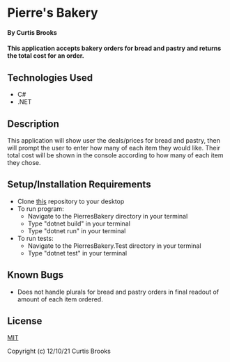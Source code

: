 # Pierre's Bakery

#### By Curtis Brooks

#### This application accepts bakery orders for bread and pastry and returns the total cost for an order.

## Technologies Used

* C#
* .NET

## Description

This application will show user the deals/prices for bread and pastry, then will prompt the user to enter how many of each item they would like. Their total cost will be shown in the console according to how many of each item they chose.

## Setup/Installation Requirements

* Clone [this](https://github.com/curtisbrooks678/PierresBakery) repository to your desktop
* To run program:
  * Navigate to the PierresBakery directory in your terminal
  * Type "dotnet build" in your terminal
  * Type "dotnet run" in your terminal
* To run tests:
  * Navigate to the PierresBakery.Test directory in your terminal
  * Type "dotnet test" in your terminal

## Known Bugs

* Does not handle plurals for bread and pastry orders in final readout of amount of each item ordered.

## License

[MIT](https://en.wikipedia.org/wiki/MIT_License) 

Copyright (c) 12/10/21 Curtis Brooks
